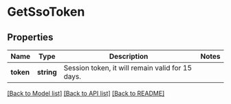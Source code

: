 # GetSsoToken

## Properties
Name | Type | Description | Notes
------------ | ------------- | ------------- | -------------
**token** | **string** | Session token, it will remain valid for 15 days. | 

[[Back to Model list]](../../README.md#documentation-for-models) [[Back to API list]](../../README.md#documentation-for-api-endpoints) [[Back to README]](../../README.md)


